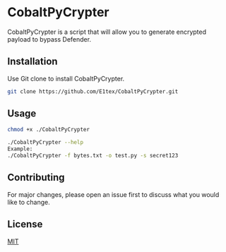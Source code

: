 # CobaltPyCrypter

CobaltPyCrypter is a script that will allow you to generate encrypted payload to bypass Defender.

## Installation

Use Git clone to install CobaltPyCrypter.

```bash
git clone https://github.com/E1tex/CobaltPyCrypter.git
```

## Usage

```bash
chmod +x ./CobaltPyCrypter
```
```bash
./CobaltPyCrypter --help
Example:
./CobaltPyCrypter -f bytes.txt -o test.py -s secret123
```

## Contributing

For major changes, please open an issue first to discuss what you would like to change.


## License

[MIT](https://github.com/E1tex/CobaltPyCrypter/blob/main/LICENSE)
